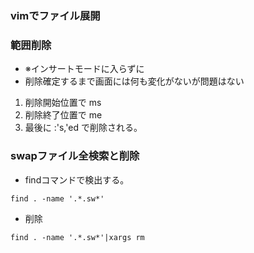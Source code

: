 ### vimでファイル展開


### 範囲削除
- ※インサートモードに入らずに
- 削除確定するまで画面には何も変化がないが問題はない
1. 削除開始位置で ms
2. 削除終了位置で me
3. 最後に :'s,'ed で削除される。

### swapファイル全検索と削除
- findコマンドで検出する。

```
find . -name '.*.sw*'
```
- 削除
```
find . -name '.*.sw*'|xargs rm
```
